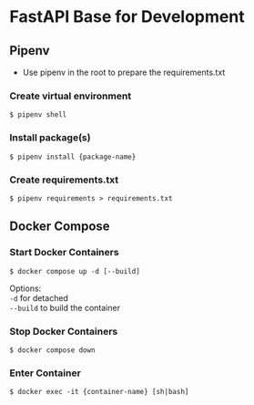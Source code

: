 # FastAPI Base for Development

## Pipenv

* Use pipenv in the root to prepare the requirements.txt

### Create virtual environment
``$ pipenv shell``

### Install package(s)
``$ pipenv install {package-name}``

### Create requirements.txt
``$ pipenv requirements > requirements.txt``

## Docker Compose

### Start Docker Containers
``$ docker compose up -d [--build]``

Options:<br>
``-d``          for detached<br>
``--build``     to build the container

### Stop Docker Containers
``$ docker compose down``

### Enter Container
``$ docker exec -it {container-name} [sh|bash]``
